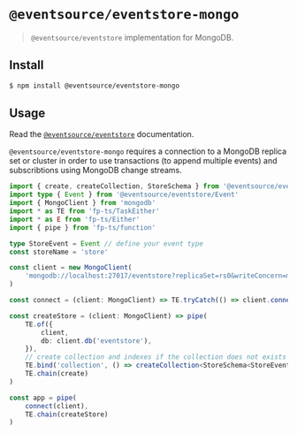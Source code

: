 # `@eventsource/eventstore-mongo`

> `@eventsource/eventstore` implementation for MongoDB.

## Install

```bash
$ npm install @eventsource/eventstore-mongo
```

## Usage

Read the [`@eventsource/eventstore`](https://www.npmjs.com/package/@eventsource/eventstore) documentation.

`@eventsource/eventstore-mongo` requires a connection to a MongoDB replica set or cluster in order to use
transactions (to append multiple events) and subscribtions using MongoDB change streams.

```typescript
import { create, createCollection, StoreSchema } from '@eventsource/eventstore-mongo/EventStore'
import type { Event } from '@eventsource/eventstore/Event'
import { MongoClient } from 'mongodb'
import * as TE from 'fp-ts/TaskEither'
import * as E from 'fp-ts/Either'
import { pipe } from 'fp-ts/function'

type StoreEvent = Event // define your event type
const storeName = 'store'

const client = new MongoClient(
    'mongodb://localhost:27017/eventstore?replicaSet=rs0&writeConcern=majority',
)

const connect = (client: MongoClient) => TE.tryCatch(() => client.connect(), E.toError)

const createStore = (client: MongoClient) => pipe(
    TE.of({
        client,
        db: client.db('eventstore'),
    }),
    // create collection and indexes if the collection does not exists
    TE.bind('collection', () => createCollection<StoreSchema<StoreEvent>>(storeName)({ db })),
    TE.chain(create)
)

const app = pipe(
    connect(client),
    TE.chain(createStore)
)
```
